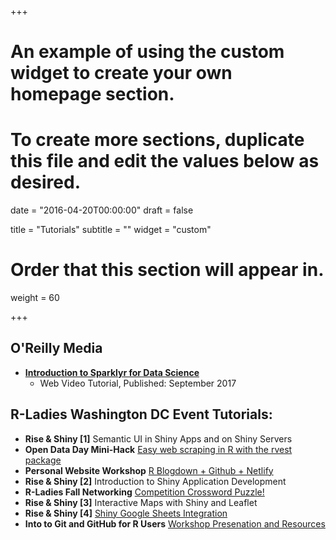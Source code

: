 +++
# An example of using the custom widget to create your own homepage section.
# To create more sections, duplicate this file and edit the values below as desired.

date = "2016-04-20T00:00:00"
draft = false

title = "Tutorials"
subtitle = ""
widget = "custom"

# Order that this section will appear in.
weight = 60

+++

## O'Reilly Media
- **[Introduction to Sparklyr for Data Science](https://www.safaribooksonline.com/library/view/introduction-to-sparklyr/9781491996508/)**
  - Web Video Tutorial, Published: September 2017

## R-Ladies Washington DC Event Tutorials:
- **Rise & Shiny [1]** Semantic UI in Shiny Apps and on Shiny Servers
- **Open Data Day Mini-Hack** [Easy web scraping in R with the rvest package](https://github.com/rladies/meetup-presentations_dc/tree/master/OpenDataMiniHack-2017)
- **Personal Website Workshop** [R Blogdown + Github + Netlify](https://github.com/rladies/meetup-presentations_dc/tree/master/BlogdownNetlifyWorkshop-2017)
- **Rise & Shiny [2]** Introduction to Shiny Application Development
- **R-Ladies Fall Networking** [Competition Crossword Puzzle!](https://github.com/rladies/meetup-presentations_dc/tree/master/NetworkingCrosswordPuzzle-2017)
- **Rise & Shiny [3]** Interactive Maps with Shiny and Leaflet
- **Rise & Shiny [4]** [Shiny Google Sheets Integration](https://github.com/rladies/meetup-presentations_dc/tree/master/RiseAndShiny/January2018)
- **Into to Git and GitHub for R Users** [Workshop Presenation and Resources](https://github.com/kellobri/rladies-dc-github-wkshp)
